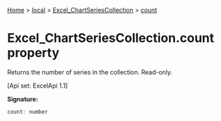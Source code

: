 [Home](./index) &gt; [local](local.md) &gt; [Excel\_ChartSeriesCollection](local.excel_chartseriescollection.md) &gt; [count](local.excel_chartseriescollection.count.md)

# Excel\_ChartSeriesCollection.count property

Returns the number of series in the collection. Read-only. 

 \[Api set: ExcelApi 1.1\]

**Signature:**
```javascript
count: number
```
